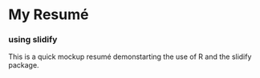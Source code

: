 # My Resumé
### using slidify

This is a quick mockup resumé demonstarting the use of R and the slidify package.
